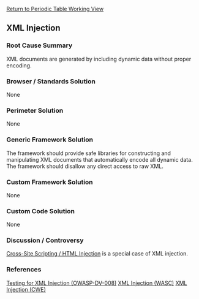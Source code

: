 [Return to Periodic Table Working
View](OWASP_Periodic_Table_of_Vulnerabilities#Periodic_Table_of_Vulnerabilities "wikilink")

## XML Injection

### Root Cause Summary

XML documents are generated by including dynamic data without proper
encoding.

### Browser / Standards Solution

None

### Perimeter Solution

None

### Generic Framework Solution

The framework should provide safe libraries for constructing and
manipulating XML documents that automatically encode all dynamic data.
The framework should disallow any direct access to raw XML.

### Custom Framework Solution

None

### Custom Code Solution

None

### Discussion / Controversy

[Cross-Site Scripting / HTML
Injection](OWASP_Periodic_Table_of_Vulnerabilities_-_Cross-Site_Scripting_\(XSS\) "wikilink")
is a special case of XML injection.

### References

[Testing for XML Injection
(OWASP-DV-008)](Testing_for_XML_Injection_\(OWASP-DV-008\) "wikilink")
[XML Injection
(WASC)](http://projects.webappsec.org/w/page/13247004/XML%20Injection)
[XML Injection (CWE)](http://cwe.mitre.org/data/definitions/91.html)